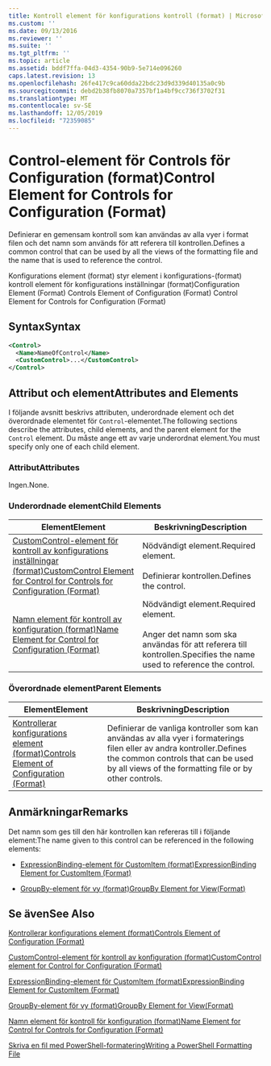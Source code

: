 ```yaml
---
title: Kontroll element för konfigurations kontroll (format) | Microsoft Docs
ms.custom: ''
ms.date: 09/13/2016
ms.reviewer: ''
ms.suite: ''
ms.tgt_pltfrm: ''
ms.topic: article
ms.assetid: bddf7ffa-04d3-4354-90b9-5e714e096260
caps.latest.revision: 13
ms.openlocfilehash: 26fe417c9ca60dda22bdc23d9d339d40135a0c9b
ms.sourcegitcommit: debd2b38fb8070a7357bf1a4bf9cc736f3702f31
ms.translationtype: MT
ms.contentlocale: sv-SE
ms.lasthandoff: 12/05/2019
ms.locfileid: "72359085"
---
```

# <a name="control-element-for-controls-for-configuration-format"></a><span data-ttu-id="208ca-102">Control-element för Controls för Configuration (format)</span><span class="sxs-lookup"><span data-stu-id="208ca-102">Control Element for Controls for Configuration (Format)</span></span>

<span data-ttu-id="208ca-103">Definierar en gemensam kontroll som kan användas av alla vyer i format filen och det namn som används för att referera till kontrollen.</span><span class="sxs-lookup"><span data-stu-id="208ca-103">Defines a common control that can be used by all the views of the formatting file and the name that is used to reference the control.</span></span>

<span data-ttu-id="208ca-104">Konfigurations element (format) styr element i konfigurations-(format) kontroll element för konfigurations inställningar (format)</span><span class="sxs-lookup"><span data-stu-id="208ca-104">Configuration Element (Format) Controls Element of Configuration (Format) Control Element for Controls for Configuration (Format)</span></span>

## <a name="syntax"></a><span data-ttu-id="208ca-105">Syntax</span><span class="sxs-lookup"><span data-stu-id="208ca-105">Syntax</span></span>

```xml
<Control>
  <Name>NameOfControl</Name>
  <CustomControl>...</CustomControl>
</Control>
```

## <a name="attributes-and-elements"></a><span data-ttu-id="208ca-106">Attribut och element</span><span class="sxs-lookup"><span data-stu-id="208ca-106">Attributes and Elements</span></span>

<span data-ttu-id="208ca-107">I följande avsnitt beskrivs attributen, underordnade element och det överordnade elementet för `Control`-elementet.</span><span class="sxs-lookup"><span data-stu-id="208ca-107">The following sections describe the attributes, child elements, and the parent element for the `Control` element.</span></span> <span data-ttu-id="208ca-108">Du måste ange ett av varje underordnat element.</span><span class="sxs-lookup"><span data-stu-id="208ca-108">You must specify only one of each child element.</span></span>

### <a name="attributes"></a><span data-ttu-id="208ca-109">Attribut</span><span class="sxs-lookup"><span data-stu-id="208ca-109">Attributes</span></span>

<span data-ttu-id="208ca-110">Ingen.</span><span class="sxs-lookup"><span data-stu-id="208ca-110">None.</span></span>

### <a name="child-elements"></a><span data-ttu-id="208ca-111">Underordnade element</span><span class="sxs-lookup"><span data-stu-id="208ca-111">Child Elements</span></span>

|<span data-ttu-id="208ca-112">Element</span><span class="sxs-lookup"><span data-stu-id="208ca-112">Element</span></span>|<span data-ttu-id="208ca-113">Beskrivning</span><span class="sxs-lookup"><span data-stu-id="208ca-113">Description</span></span>|
|-------------|-----------------|
|[<span data-ttu-id="208ca-114">CustomControl-element för kontroll av konfigurations inställningar (format)</span><span class="sxs-lookup"><span data-stu-id="208ca-114">CustomControl Element for Control for Controls for Configuration (Format)</span></span>](./customcontrol-element-for-control-for-controls-for-configuration-format.md)|<span data-ttu-id="208ca-115">Nödvändigt element.</span><span class="sxs-lookup"><span data-stu-id="208ca-115">Required element.</span></span><br /><br /> <span data-ttu-id="208ca-116">Definierar kontrollen.</span><span class="sxs-lookup"><span data-stu-id="208ca-116">Defines the control.</span></span>|
|[<span data-ttu-id="208ca-117">Namn element för kontroll av konfiguration (format)</span><span class="sxs-lookup"><span data-stu-id="208ca-117">Name Element for Control for Configuration (Format)</span></span>](./name-element-for-control-for-controls-for-configuration-format.md)|<span data-ttu-id="208ca-118">Nödvändigt element.</span><span class="sxs-lookup"><span data-stu-id="208ca-118">Required element.</span></span><br /><br /> <span data-ttu-id="208ca-119">Anger det namn som ska användas för att referera till kontrollen.</span><span class="sxs-lookup"><span data-stu-id="208ca-119">Specifies the name used to reference the control.</span></span>|

### <a name="parent-elements"></a><span data-ttu-id="208ca-120">Överordnade element</span><span class="sxs-lookup"><span data-stu-id="208ca-120">Parent Elements</span></span>

|<span data-ttu-id="208ca-121">Element</span><span class="sxs-lookup"><span data-stu-id="208ca-121">Element</span></span>|<span data-ttu-id="208ca-122">Beskrivning</span><span class="sxs-lookup"><span data-stu-id="208ca-122">Description</span></span>|
|-------------|-----------------|
|[<span data-ttu-id="208ca-123">Kontrollerar konfigurations element (format)</span><span class="sxs-lookup"><span data-stu-id="208ca-123">Controls Element of Configuration (Format)</span></span>](./controls-element-for-configuration-format.md)|<span data-ttu-id="208ca-124">Definierar de vanliga kontroller som kan användas av alla vyer i formaterings filen eller av andra kontroller.</span><span class="sxs-lookup"><span data-stu-id="208ca-124">Defines the common controls that can be used by all views of the formatting file or by other controls.</span></span>|

## <a name="remarks"></a><span data-ttu-id="208ca-125">Anmärkningar</span><span class="sxs-lookup"><span data-stu-id="208ca-125">Remarks</span></span>

<span data-ttu-id="208ca-126">Det namn som ges till den här kontrollen kan refereras till i följande element:</span><span class="sxs-lookup"><span data-stu-id="208ca-126">The name given to this control can be referenced in the following elements:</span></span>

- [<span data-ttu-id="208ca-127">ExpressionBinding-element för CustomItem (format)</span><span class="sxs-lookup"><span data-stu-id="208ca-127">ExpressionBinding Element for CustomItem (Format)</span></span>](./expressionbinding-element-for-customitem-for-controls-for-configuration-format.md)

- [<span data-ttu-id="208ca-128">GroupBy-element för vy (format)</span><span class="sxs-lookup"><span data-stu-id="208ca-128">GroupBy Element for View(Format)</span></span>](./groupby-element-for-view-format.md)

## <a name="see-also"></a><span data-ttu-id="208ca-129">Se även</span><span class="sxs-lookup"><span data-stu-id="208ca-129">See Also</span></span>

[<span data-ttu-id="208ca-130">Kontrollerar konfigurations element (format)</span><span class="sxs-lookup"><span data-stu-id="208ca-130">Controls Element of Configuration (Format)</span></span>](./controls-element-for-configuration-format.md)

[<span data-ttu-id="208ca-131">CustomControl-element för kontroll av konfiguration (format)</span><span class="sxs-lookup"><span data-stu-id="208ca-131">CustomControl element for Control for Configuration (Format)</span></span>](./customcontrol-element-for-control-for-controls-for-configuration-format.md)

[<span data-ttu-id="208ca-132">ExpressionBinding-element för CustomItem (format)</span><span class="sxs-lookup"><span data-stu-id="208ca-132">ExpressionBinding Element for CustomItem (Format)</span></span>](./expressionbinding-element-for-customitem-for-controls-for-configuration-format.md)

[<span data-ttu-id="208ca-133">GroupBy-element för vy (format)</span><span class="sxs-lookup"><span data-stu-id="208ca-133">GroupBy Element for View(Format)</span></span>](./groupby-element-for-view-format.md)

[<span data-ttu-id="208ca-134">Namn element för kontroll för konfiguration (format)</span><span class="sxs-lookup"><span data-stu-id="208ca-134">Name Element for Control for Controls for Configuration (Format)</span></span>](./name-element-for-control-for-controls-for-configuration-format.md)

[<span data-ttu-id="208ca-135">Skriva en fil med PowerShell-formatering</span><span class="sxs-lookup"><span data-stu-id="208ca-135">Writing a PowerShell Formatting File</span></span>](./writing-a-powershell-formatting-file.md)
